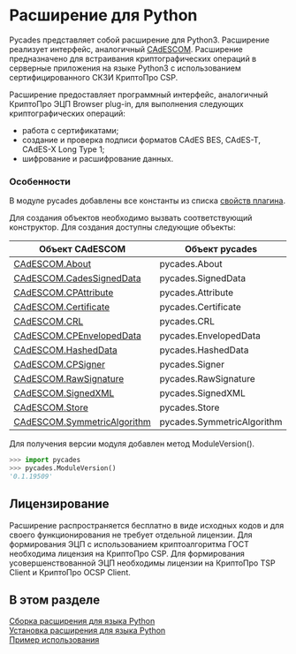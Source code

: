 ﻿Расширение для Python
===
Pycades представляет собой расширение для Python3. Расширение реализует интерфейс, аналогичный [CAdESCOM](https://docs.cryptopro.ru/cades/reference/cadescom).
Расширение предназначено для встраивания криптографических операций в серверные приложения на языке Python3 с использованием сертифицированного СКЗИ КриптоПро CSP.

Расширение предоставляет программный интерфейс, аналогичный КриптоПро ЭЦП Browser plug-in, для выполнения следующих криптографических операций:
* работа с сертификатами;
* создание и проверка подписи форматов CAdES BES, CAdES-T, CAdES-X Long Type 1;
* шифрование и расшифрование данных.

### Особенности
В модуле pycades добавлены все константы из списка [свойств плагина](https://docs.cryptopro.ru/cades/plugin/plugin-methods?id=%d0%9a%d0%be%d0%bd%d1%81%d1%82%d0%b0%d0%bd%d1%82%d1%8b). 

Для создания объектов необходимо вызвать соответствующий конструктор. Для создания доступны следующие объекты:

|Объект CAdESCOM|Объект pycades|
|-|-|
|[CAdESCOM.About](https://docs.cryptopro.ru/cades/reference/cadescom/cadescom_class/about)|pycades.About|
|[CAdESCOM.CadesSignedData](https://docs.cryptopro.ru/cades/reference/cadescom/cadescom_class/cadessigneddata)|pycades.SignedData|
|[CAdESCOM.CPAttribute](https://docs.cryptopro.ru/cades/reference/cadescom/cadescom_class/cpattribute)|pycades.Attribute|
|[CAdESCOM.Certificate](https://docs.cryptopro.ru/cades/reference/cadescom/cadescom_class/cpcertificate)|pycades.Certificate|
|[CAdESCOM.CRL](https://docs.cryptopro.ru/cades/reference/cadescom/cadescom_class/cpcrl)|pycades.CRL|
|[CAdESCOM.CPEnvelopedData](https://docs.cryptopro.ru/cades/reference/cadescom/cadescom_class/cpenvelopeddata)|pycades.EnvelopedData|
|[CAdESCOM.HashedData](https://docs.cryptopro.ru/cades/reference/cadescom/cadescom_class/cphasheddata)|pycades.HashedData|
|[CAdESCOM.CPSigner](https://docs.cryptopro.ru/cades/reference/cadescom/cadescom_class/cpsigner)|pycades.Signer|
|[CAdESCOM.RawSignature](https://docs.cryptopro.ru/cades/reference/cadescom/cadescom_class/rawsignature)|pycades.RawSignature|
|[CAdESCOM.SignedXML](https://docs.cryptopro.ru/cades/reference/cadescom/cadescom_class/signedxml)|pycades.SignedXML|
|[CAdESCOM.Store](https://docs.cryptopro.ru/cades/reference/cadescom/cadescom_class/store)|pycades.Store|
|[CAdESCOM.SymmetricAlgorithm](https://docs.cryptopro.ru/cades/reference/cadescom/cadescom_class/symmetricalgorithm)|pycades.SymmetricAlgorithm|

Для получения версии модуля добавлен метод ModuleVersion().
```python
>>> import pycades
>>> pycades.ModuleVersion()
'0.1.19509'
```

Лицензирование
---
Расширение распространяется бесплатно в виде исходных кодов и для своего функционирования не требует отдельной лицензии.
Для формирования ЭЦП с использованием криптоалгоритма ГОСТ необходима лицензия на КриптоПро CSP. 
Для формирования усовершенствованной ЭЦП необходимы лицензии на КриптоПро TSP Client и КриптоПро OCSP Client.

В этом разделе
---
[Сборка расширения для языка Python](/cades/pycades/pycades-build.md)<br/>
[Установка расширения для языка Python](/cades/pycades/pycades-install.md)<br/>
[Пример использования](/cades/pycades/pycades-samples.md)<br/>

